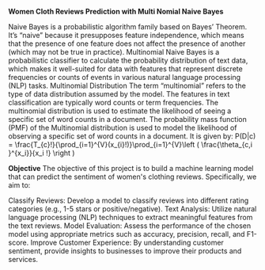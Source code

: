 ****Women Cloth Reviews Prediction with Multi Nomial Naive Bayes****

Naive Bayes is a probabilistic algorithm family based on Bayes’ Theorem. It’s “naive” because it presupposes feature independence, which means that the presence of one feature does not affect the presence of another (which may not be true in practice).
Multinomial Naive Bayes is a probabilistic classifier to calculate the probability distribution of text data, which makes it well-suited for data with features that represent discrete frequencies or counts of events in various natural language processing (NLP) tasks.
Multinomial Distribution The term “multinomial” refers to the type of data distribution assumed by the model. The features in text classification are typically word counts or term frequencies. The multinomial distribution is used to estimate the likelihood of seeing a specific set of word counts in a document.
The probability mass function (PMF) of the Multinomial distribution is used to model the likelihood of observing a specific set of word counts in a document. It is given by:
P(D|c) = \frac{T_{c}!}{\prod_{i=1}^{V}(x_{i}!)}\prod_{i=1}^{V}\left ( \frac{\theta_{c,i }^{x_i}}{x_i !} \right )

**Objective**
The objective of this project is to build a machine learning model that can predict the sentiment of women's clothing reviews. Specifically, we aim to:

Classify Reviews: Develop a model to classify reviews into different rating categories (e.g., 1-5 stars or positive/negative).
Text Analysis: Utilize natural language processing (NLP) techniques to extract meaningful features from the text reviews.
Model Evaluation: Assess the performance of the chosen model using appropriate metrics such as accuracy, precision, recall, and F1-score.
Improve Customer Experience: By understanding customer sentiment, provide insights to businesses to improve their products and services.
